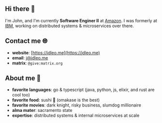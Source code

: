 ## Hi there 👋

I'm John, and I'm currently **Software Enginer II** at [Amazon](https://amazon.com). I was formerly at [IBM](https://ibm.com), working on distributed systems & microservices over there.

## Contact me 🌐

- **website**: [https://jdleo.me](https://jdleo.me)
- **email**: [j@jdleo.me](mailto:j@jdleo.me)
- **matrix**: `@give:matrix.org`

## About me 🤔

- **favorite languages**: go & typescript (java, python, js, elixir, and rust are cool too)
- **favorite food**: sushi 🍣 (omakase is the best)
- **favorite movies**: dark knight, risky business, slumdog millionaire
- **alma mater**: sacramento state
- **expertise**: distributed systems & internal microservices at scale

<!--
**jdleo/jdleo** is a ✨ _special_ ✨ repository because its `README.md` (this file) appears on your GitHub profile.

Here are some ideas to get you started:

- 🔭 I’m currently working on ...
- 🌱 I’m currently learning ...
- 👯 I’m looking to collaborate on ...
- 🤔 I’m looking for help with ...
- 💬 Ask me about ...
- 📫 How to reach me: ...
- 😄 Pronouns: ...
- ⚡ Fun fact: ...
-->

